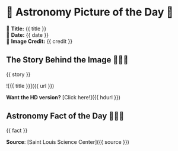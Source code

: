 # 🌌 Astronomy Picture of the Day 🌌
🔭 **Title:** {{ title }}  
📅 **Date:** {{ date }}  
📸 **Image Credit:** {{ credit }}  

## The Story Behind the Image 🧑‍🚀🔭
{{ story }}

![{{ title }}]({{ url }})

**Want the HD version?** [Click here!]({{ hdurl }})

## Astronomy Fact of the Day 👩‍🚀🚀
{{ fact }}

**Source**: [Saint Louis Science Center]({{ source }})
